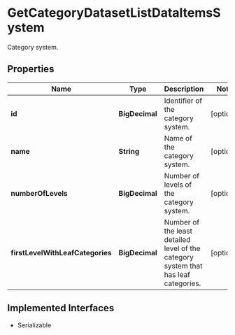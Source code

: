 

# GetCategoryDatasetListDataItemsSystem

Category system.

## Properties

Name | Type | Description | Notes
------------ | ------------- | ------------- | -------------
**id** | **BigDecimal** | Identifier of the category system. |  [optional]
**name** | **String** | Name of the category system. |  [optional]
**numberOfLevels** | **BigDecimal** | Number of levels of the category system. |  [optional]
**firstLevelWithLeafCategories** | **BigDecimal** | Number of the least detailed level of the category system that has leaf categories. |  [optional]


## Implemented Interfaces

* Serializable


